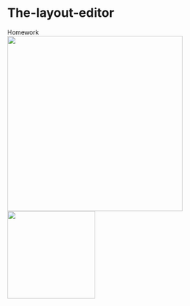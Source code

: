 # The-layout-editor
Homework<br>
<img src="https://user-images.githubusercontent.com/47654039/111611090-2eb82980-8804-11eb-8d46-edd5f84ac805.gif" width=400 align=left><br>
<img src="https://user-images.githubusercontent.com/47654039/111611339-73dc5b80-8804-11eb-9cb0-e275a7da1843.gif" width=200 align=left>

